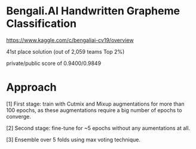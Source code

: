 
# Bengali.AI Handwritten Grapheme Classification
https://www.kaggle.com/c/bengaliai-cv19/overview

41st place solution (out of 2,059 teams Top 2%)

private/public score of 0.9400/0.9849

# Approach

[1] First stage: train with Cutmix and Mixup augmentations for more than 100 epochs, as these augmentations require a big number of epochs to converge.

[2] Second stage: fine-tune for ~5 epochs without any aumentations at all.

[3] Ensemble over 5 folds using max voting technique.
